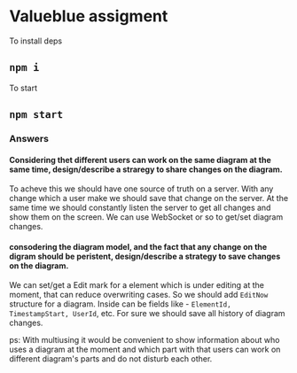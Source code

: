 # Valueblue assigment


To install deps

## `npm i`

To start

## `npm start`

### Answers

#### Considering thet different users can work on the same diagram at the same time, design/describe a straregy to share changes on the diagram.

To acheve this we should have one source of truth on a server. With any change which a user make we should save that change on the server. At the same time we should constantly listen the server to get all changes and show them on the screen. We can use WebSocket or so to get/set diagram changes.

#### consodering the diagram model, and the fact that any change on the digram should be peristent, design/describe a strategy to save changes on the diagram.

We can set/get a Edit mark for a element which is under editing at the moment, that can reduce overwriting cases. So we should add `EditNow` structure for a diagram. Inside can be fields like - `ElementId, TimestampStart, UserId`, etc. For sure we should save all history of diagram changes.

ps: With multiusing it would be convenient to show information about who uses a diagram at the moment and which part with that users can work on different diagram's parts and do not disturb each other.

